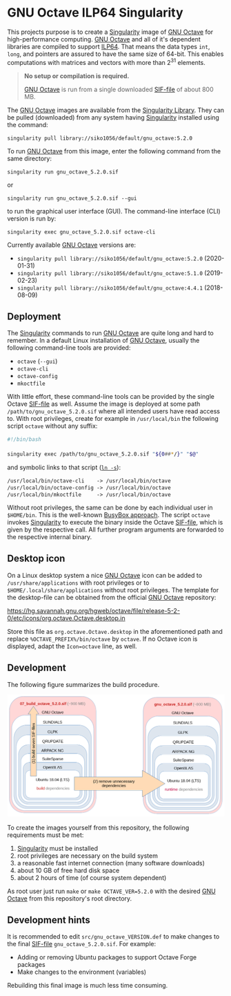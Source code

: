 # GNU Octave ILP64 Singularity

This projects purpose is to create a [Singularity][] image of [GNU Octave][]
for high-performance computing.  [GNU Octave][] and all of it's dependent
libraries are compiled to support [ILP64][].  That means the data types
`int`, `long`, and pointers are assured to have the same size of 64-bit.
This enables computations with matrices and vectors with more than
2<sup>31</sup> elements.

[Singularity]: https://sylabs.io/singularity/
[GNU Octave]: https://www.octave.org/
[ILP64]: https://en.wikipedia.org/wiki/64-bit_computing#64-bit_data_models

> **No setup or compilation is required.**
>
> [GNU Octave][] is run from a single downloaded [SIF-file][] of about 800 MB.

[SIF-file]: https://sylabs.io/guides/3.5/user-guide/security.html#singularity-image-format-sif

The [GNU Octave][] images are available from the [Singularity Library][].
They can be pulled (downloaded) from any system having [Singularity][]
installed using the command:

[Singularity Library]: https://cloud.sylabs.io/library/siko1056

    singularity pull library://siko1056/default/gnu_octave:5.2.0

To run [GNU Octave][] from this image, enter the following command from the
same directory:

    singularity run gnu_octave_5.2.0.sif

or

    singularity run gnu_octave_5.2.0.sif --gui

to run the graphical user interface (GUI).  The command-line interface (CLI)
version is run by:

    singularity exec gnu_octave_5.2.0.sif octave-cli

Currently available [GNU Octave][] versions are:

- `singularity pull library://siko1056/default/gnu_octave:5.2.0` (2020-01-31)
- `singularity pull library://siko1056/default/gnu_octave:5.1.0` (2019-02-23)
- `singularity pull library://siko1056/default/gnu_octave:4.4.1` (2018-08-09)


## Deployment

The [Singularity][] commands to run [GNU Octave][] are quite long and hard to
remember.  In a default Linux installation of [GNU Octave][], usually the
following command-line tools are provided:

- `octave` (`--gui`)
- `octave-cli`
- `octave-config`
- `mkoctfile`

With little effort, these command-line tools can be provided by the single
Octave [SIF-file][] as well.  Assume the image is deployed at some path
`/path/to/gnu_octave_5.2.0.sif` where all intended users have read access to.
With root privileges, create for example in `/usr/local/bin` the following
script `octave` without any suffix:

```bash
#!/bin/bash

singularity exec /path/to/gnu_octave_5.2.0.sif "${0##*/}" "$@"
```

and symbolic links to that script ([`ln -s`](https://linux.die.net/man/1/ln)):

    /usr/local/bin/octave-cli    -> /usr/local/bin/octave
    /usr/local/bin/octave-config -> /usr/local/bin/octave
    /usr/local/bin/mkoctfile     -> /usr/local/bin/octave

Without root privileges, the same can be done by each individual user in
`$HOME/bin`.  This is the well-known [BusyBox approach][].  The script `octave`
invokes [Singularity][] to execute the binary inside the Octave [SIF-file][],
which is given by the respective call.  All further program arguments are
forwarded to the respective internal binary.

[BusyBox approach]: https://en.wikipedia.org/wiki/BusyBox#Single_binary


## Desktop icon

On a Linux desktop system a nice [GNU Octave][] icon can be added to
`/usr/share/applications` with root privileges or to
`$HOME/.local/share/applications` without root privileges.  The template for
the desktop-file can be obtained from the official [GNU Octave][] repository:

https://hg.savannah.gnu.org/hgweb/octave/file/release-5-2-0/etc/icons/org.octave.Octave.desktop.in

Store this file as `org.octave.Octave.desktop` in the aforementioned path and
replace `%OCTAVE_PREFIX%/bin/octave` by `octave`.  If no Octave icon is
displayed, adapt the `Icon=octave` line, as well.


## Development

The following figure summarizes the build procedure.

![build](doc/build.png)

To create the images yourself from this repository, the following requirements
must be met:

1. [Singularity][] must be installed
2. root privileges are necessary on the build system
3. a reasonable fast internet connection (many software downloads)
4. about 10 GB of free hard disk space
5. about 2 hours of time (of course system dependent)

As root user just run `make` or `make OCTAVE_VER=5.2.0` with the desired
[GNU Octave][] from this repository's root directory.


## Development hints

It is recommended to edit `src/gnu_octave_VERSION.def` to make changes to the
final [SIF-file][] `gnu_octave_5.2.0.sif`.  For example:

- Adding or removing Ubuntu packages to support Octave Forge packages
- Make changes to the environment (variables)

Rebuilding this final image is much less time consuming.
